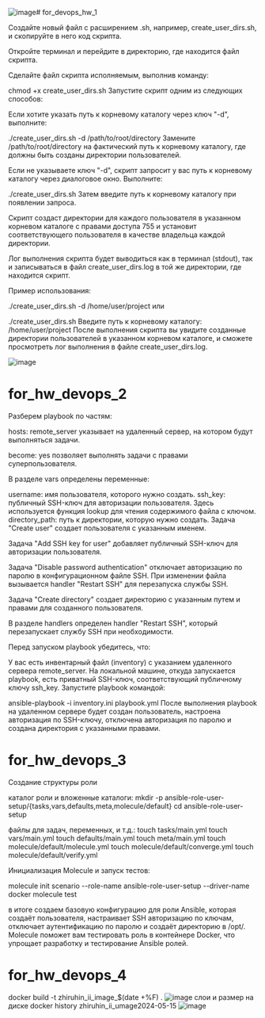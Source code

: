 ![image](https://github.com/Ilya-Zhirukhin/for_devops_hw/assets/99948155/0cae7dc5-6036-49d2-9340-6b41c5eb423c)# for_devops_hw_1

Создайте новый файл с расширением .sh, например, create_user_dirs.sh, и скопируйте в него код скрипта.

Откройте терминал и перейдите в директорию, где находится файл скрипта.

Сделайте файл скрипта исполняемым, выполнив команду:

chmod +x create_user_dirs.sh
Запустите скрипт одним из следующих способов:

Если хотите указать путь к корневому каталогу через ключ "-d", выполните:

./create_user_dirs.sh -d /path/to/root/directory
Замените /path/to/root/directory на фактический путь к корневому каталогу, где должны быть созданы директории пользователей.

Если не указываете ключ "-d", скрипт запросит у вас путь к корневому каталогу через диалоговое окно. Выполните:

./create_user_dirs.sh
Затем введите путь к корневому каталогу при появлении запроса.

Скрипт создаст директории для каждого пользователя в указанном корневом каталоге с правами доступа 755 и установит соответствующего пользователя в качестве владельца каждой директории.

Лог выполнения скрипта будет выводиться как в терминал (stdout), так и записываться в файл create_user_dirs.log в той же директории, где находится скрипт.

Пример использования:

./create_user_dirs.sh -d /home/user/project
или

./create_user_dirs.sh
Введите путь к корневому каталогу: /home/user/project
После выполнения скрипта вы увидите созданные директории пользователей в указанном корневом каталоге, и сможете просмотреть лог выполнения в файле create_user_dirs.log.

![image](https://github.com/Ilya-Zhirukhin/for_devops_hw/assets/99948155/7a56fab9-6ef4-462a-82cb-594eb9903877)

# for_hw_devops_2



Разберем playbook по частям:

hosts: remote_server указывает на удаленный сервер, на котором будут выполняться задачи.

become: yes позволяет выполнять задачи с правами суперпользователя.

В разделе vars определены переменные:

username: имя пользователя, которого нужно создать.
ssh_key: публичный SSH-ключ для авторизации пользователя. Здесь используется функция lookup для чтения содержимого файла с ключом.
directory_path: путь к директории, которую нужно создать.
Задача "Create user" создает пользователя с указанным именем.

Задача "Add SSH key for user" добавляет публичный SSH-ключ для авторизации пользователя.

Задача "Disable password authentication" отключает авторизацию по паролю в конфигурационном файле SSH. При изменении файла вызывается handler "Restart SSH" для перезапуска службы SSH.

Задача "Create directory" создает директорию с указанным путем и правами для созданного пользователя.

В разделе handlers определен handler "Restart SSH", который перезапускает службу SSH при необходимости.

Перед запуском playbook убедитесь, что:

У вас есть инвентарный файл (inventory) с указанием удаленного сервера remote_server.
На локальной машине, откуда запускается playbook, есть приватный SSH-ключ, соответствующий публичному ключу ssh_key.
Запустите playbook командой:

ansible-playbook -i inventory.ini playbook.yml
После выполнения playbook на удаленном сервере будет создан пользователь, настроена авторизация по SSH-ключу, отключена авторизация по паролю и создана директория с указанными правами.

# for_hw_devops_3

Создание структуры роли

каталог роли и вложенные каталоги:
mkdir -p ansible-role-user-setup/{tasks,vars,defaults,meta,molecule/default}
cd ansible-role-user-setup

файлы для задач, переменных, и т.д.:
touch tasks/main.yml
touch vars/main.yml
touch defaults/main.yml
touch meta/main.yml
touch molecule/default/molecule.yml
touch molecule/default/converge.yml
touch molecule/default/verify.yml

Инициализация Molecule и запуск тестов:

molecule init scenario --role-name ansible-role-user-setup --driver-name docker
molecule test

в итоге создаем базовую конфигурацию для роли Ansible, которая создаёт пользователя, настраивает SSH авторизацию по ключам, отключает аутентификацию по паролю и создаёт директорию в /opt/. Molecule поможет вам тестировать роль в контейнере Docker, что упрощает разработку и тестирование Ansible ролей.



# for_hw_devops_4

docker build -t zhiruhin_ii_image_$(date +%F) .
![image](https://github.com/Ilya-Zhirukhin/for_devops_hw/assets/99948155/0298011f-56fc-48a8-808c-2f0ab54838f8)
слои и размер на диске
docker history zhiruhin_ii_umage2024-05-15
![image](https://github.com/Ilya-Zhirukhin/for_devops_hw/assets/99948155/4dfe5cdb-b114-4eac-ad78-d57122118c78)



